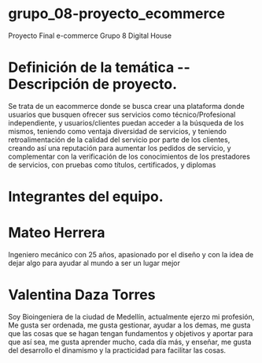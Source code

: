 # grupo_08-proyecto_ecommerce
Proyecto Final e-commerce Grupo 8 Digital House

# Definición de la temática -- Descripción de proyecto.
Se trata de un eacommerce donde se busca crear una plataforma donde usuarios que busquen ofrecer sus servicios como técnico/Profesional independiente, y usuarios/clientes puedan acceder a la búsqueda de los mismos, teniendo como ventaja diversidad de servicios, y teniendo retroalimentación de la calidad del servicio por parte de los clientes, creando así una reputación para aumentar los pedidos de servicio, y complementar con la verificación de los conocimientos de los prestadores de servicios, con pruebas como títulos, certificados, y diplomas

# Integrantes del equipo.

# Mateo Herrera 
Ingeniero mecánico con 25 años, apasionado por el diseño y con la idea de dejar algo para ayudar al mundo a ser un lugar mejor

# Valentina Daza Torres
Soy Bioingeniera de la ciudad de Medellín, actualmente ejerzo mi profesión, Me gusta ser ordenada, me gusta gestionar, ayudar a los demas, me gusta que las cosas que se hagan tengan fundamentos y objetivos y aportar para que así sea, me gusta aprender mucho, cada día más, y enseñar, me gusta del desarrollo el dinamismo y la practicidad para facilitar las cosas.  
